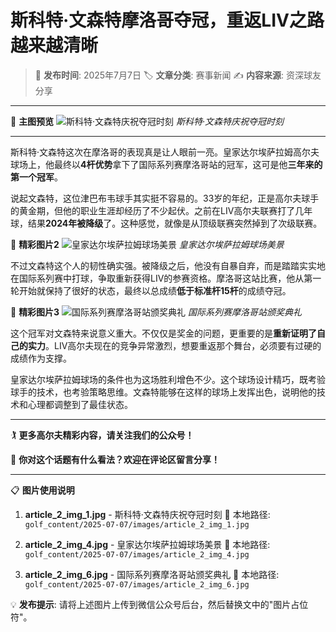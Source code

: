 # 斯科特·文森特摩洛哥夺冠，重返LIV之路越来越清晰

> 📅 **发布时间**: 2025年7月7日
> 🏷️ **文章分类**: 赛事新闻
> ✍️ **内容来源**: 资深球友分享

---

📸 **主图预览**
![斯科特·文森特庆祝夺冠时刻](图片占位符-article_2_img_1.jpg)
*斯科特·文森特庆祝夺冠时刻*

---

斯科特·文森特这次在摩洛哥的表现真是让人眼前一亮。皇家达尔埃萨拉姆高尔夫球场上，他最终以**4杆优势**拿下了国际系列赛摩洛哥站的冠军，这可是他**三年来的第一个冠军**。

说起文森特，这位津巴布韦球手其实挺不容易的。33岁的年纪，正是高尔夫球手的黄金期，但他的职业生涯却经历了不少起伏。之前在LIV高尔夫联赛打了几年球，结果**2024年被降级**了。这种感觉，就像是从顶级联赛突然掉到了次级联赛。

📸 **精彩图片2**
![皇家达尔埃萨拉姆球场美景](图片占位符-article_2_img_4.jpg)
*皇家达尔埃萨拉姆球场美景*

不过文森特这个人的韧性确实强。被降级之后，他没有自暴自弃，而是踏踏实实地在国际系列赛中打球，争取重新获得LIV的参赛资格。摩洛哥这站比赛，他从第一轮开始就保持了很好的状态，最终以总成绩**低于标准杆15杆**的成绩夺冠。

📸 **精彩图片3**
![国际系列赛摩洛哥站颁奖典礼](图片占位符-article_2_img_6.jpg)
*国际系列赛摩洛哥站颁奖典礼*

这个冠军对文森特来说意义重大。不仅仅是奖金的问题，更重要的是**重新证明了自己的实力**。LIV高尔夫现在的竞争异常激烈，想要重返那个舞台，必须要有过硬的成绩作为支撑。

皇家达尔埃萨拉姆球场的条件也为这场胜利增色不少。这个球场设计精巧，既考验球手的技术，也考验策略思维。文森特能够在这样的球场上发挥出色，说明他的技术和心理都调整到了最佳状态。

---

🏌️ **更多高尔夫精彩内容，请关注我们的公众号！**

💬 **你对这个话题有什么看法？欢迎在评论区留言分享！**

---

📋 **图片使用说明**

1. **article_2_img_1.jpg** - 斯科特·文森特庆祝夺冠时刻
   📁 本地路径: `golf_content/2025-07-07/images/article_2_img_1.jpg`

2. **article_2_img_4.jpg** - 皇家达尔埃萨拉姆球场美景
   📁 本地路径: `golf_content/2025-07-07/images/article_2_img_4.jpg`

3. **article_2_img_6.jpg** - 国际系列赛摩洛哥站颁奖典礼
   📁 本地路径: `golf_content/2025-07-07/images/article_2_img_6.jpg`

💡 **发布提示**: 请将上述图片上传到微信公众号后台，然后替换文中的"图片占位符"。

